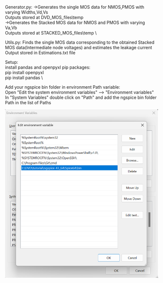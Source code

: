 
Generator.py:
->Generates the single MOS data for NMOS,PMOS with varying Widths,Vd,Vs \
    Outputs stored at DVD_MOS_files\temp \
->Generates the Stacked MOS data for NMOS and PMOS with varying Va,Vb \
    Outputs stored at STACKED_MOS_files\temp \

Utils.py:
Finds the single MOS data corresponding to the obtained Stacked MOS data(Intermediate node voltages) and estimates the leakage current \
    Output stored in Estimations.txt file

Setup:\
install pandas and openpyxl pip packages:\
pip install openpyxl \
pip install pandas \

Add your ngspice bin folder in environment Path variable:\
Open "Edit the system environment variables" --> "Environment variables" \
In "System Variables" double click on "Path" and add the ngspice bin folder Path in the list of Paths 

![alt text](image.png)
